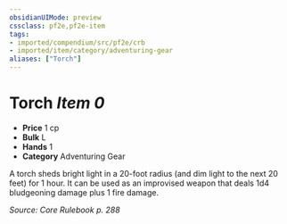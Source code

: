 ```yaml
---
obsidianUIMode: preview
cssclass: pf2e,pf2e-item
tags:
- imported/compendium/src/pf2e/crb
- imported/item/category/adventuring-gear
aliases: ["Torch"]
---
```

# Torch *Item 0*  

- **Price** 1 cp
- **Bulk** L
- **Hands** 1
- **Category** Adventuring Gear

A torch sheds bright light in a 20-foot radius (and dim light to the next 20 feet) for 1 hour. It can be used as an improvised weapon that deals 1d4 bludgeoning damage plus 1 fire damage.

*Source: Core Rulebook p. 288*